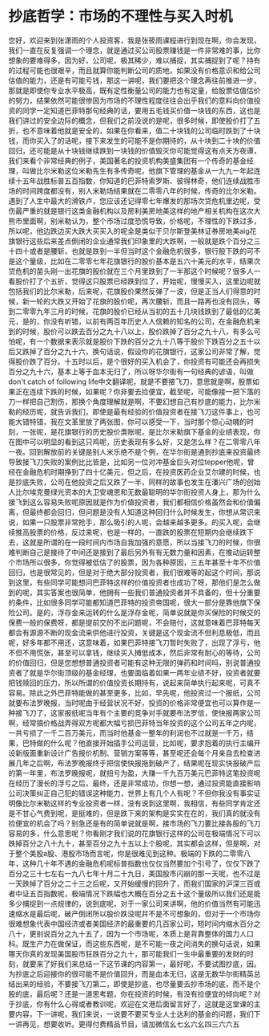 # 抄底哲学：市场的不理性与买入时机

您好，欢迎来到张潇雨的个人投资客，我是张筱雨课程进行到现在啊，你会发现，我们一直在反复强调一个理念，就是通过买公司股票赚钱是一件非常难的事，比你想象的要难得多，因为好，公司呢，极其稀少，难以捕捉，其实捕捉到了呢？持有的过程可能也很艰辛，而且就算你能判断公司的质地，如果没有价格意识和给公司估值的能力，还是有可能亏钱，那这一讲呢，我们要把这个理念再往前推进一步，那就是即使你专业水平极高，既有定性衡量公司的能力也有定量，给股票估值估价的努力，结果依然可能很惨因为市场的不理性程度往往会出乎我们的意料向价值投资的同学一定知道巴菲特那句经典的话，要用五毛钱买价值一块钱的东西，这也是我们讲过的安全边际的概念，但我们之前没说的是呢，很多时候，即使股价打了五折，也不意味着他就是安全的，如果在你看来，值二十块钱的公司临时跌到了十块钱，而你买入了的话呢，接下来发生的可能不是你期待的，从十块到二十块的价值回归，还可能是从十块钱继续跌到一块钱的价值毁灭你可能觉得这有点天方夜谭，我们来看个非常经典的例子，美国著名的投资机构美盛集团有一个传奇的基金经理，叫做比尔米勒这位米勒先生有多传奇呢，他旗下管理的基金从一九九一年起连续十五年战胜标普五百指数，你知道的巴菲特索罗斯、彼得林奇，他们连续战胜市场的时间跨度都没有，别人米勒场结果就在二零零八年的时候，传奇的比尔米勒。遇到了人生中最大的滑铁卢，您应该还记得零七年爆发的那场次贷危机里边呢，受伤最严重的就是银行这类金融机构以及房利美房地美这样的地产相关机构在这次大熊市里面啊，别米勒认为，整个市场过度恐慌导致，价格呢，不理性的下跌过多，所以呢，他边跌边买大跌大买买入的呢全是类似于贝尔斯登美林证券房地美aig花旗银行这些后来差点倒闭的企业通常我们印象里的大跌啊，一般就是跌个百分之三十四十或者是腰斩，也就是跌到一半但当时这个金融危机很多，银行股下跌的可不是这个量级，比如在二零零七年花旗银行的股价基本是五六十美元的水平，结果次贷危机的苗头刚一出花旗的股价就在三个月里跌到了一半那这个时候呢？很多人一看股价打了个五折，觉得这只股票已经跌到位了，开始呢，慢慢买入，这里边呢就包括我们的比尔米勒，后来呢，花旗股价果然反弹了一波，但是正当人们得意的时候，新一轮的大跌又开始了花旗的股价呢，再次腰斩，而且一路再也没有回头，等到二零零九年三月的时候，花旗的股价已经从当初的五十几块钱跌到了最低的亿美元，是的，你没有听错，以前有两百年历史人人信赖的知名的公司，在金融危机来到的时候，股价可以跌去百分之九十八以上，股价跌掉了百分之九十八，有多么可怕呢，有一个数据来表示就是股价下跌的百分之九十八等于股价下跌百分之五十以后又跌掉了百分之九十六，换句话说，假设你的花旗银行，这家公司非常了解，觉得股价跌了百分。十五时以后，是个很好的买入机会了，你投资有可能还会再损失百分之九十六，基本上等于血本无归了，所以呀华尔街有一句经典的谚语，叫做don't catch of following life中文翻译呢，就是不要接飞刀，意思就是啊，股票如果正在连续下跌的时候，如果呢？你非要去捡便宜，截至呢，可能像接一把下落的刀一样把自己割伤，那换个角度理解就是啊，不要幻想自己有抄底的能力，比尔米勒的经历呢，就告诉我们，即使是最有经验的价值投资者在接飞刀这件事上，也可能大错特错，我在文革里放了两张图，你可以感受一下，当时那个惊心动魄的时刻，一张呢，是花旗银行的历史股价类账呢，是比尔米勒旗下基金的业绩表现，你在图中可以明显的看到这只鸡呢，历史表现有多么好，又是怎么样？在二零零八年一夜。回到解放前的关键是别人米乐绝不是个例，在华尔街是通到抄底来投资最终导致接飞刀失败的案例比比皆是，比如另一位对冲基金巨头对位tepper他呢，曾经在金融危机时期挣到了四十亿美元，但之后，在投资医药企业艾尔建的时候，也是抄底失败，公司在他投资之后又跌了一半，同样的故事也发生在潘兴广场的创始人比尔埃克曼绿光资本的大卫安魂恩和无数最聪明的华尔街投资人身上，那为什么接飞到这么容易失败呢原因就是作为价值投资者，我们都相信价格虽然会和价值偏离，但最终都会回归，但问题是没有人知道这种回归什么时候发生，你想从常识来说，如果一只股票非常抢手，那么吸引的人呢，会越来越多更多。的买入呢，会继续推高股票的价格，反过来呢，也是一样的，一直跌的股票在短期内会继续跌下去，这就是所谓的在一段时间内市场自我加强的意愿，所以当接飞刀的时候，你很难判断自己是接待了中间还是接到了最后另外有有无数力量和因素，在推动运转整个市场所以很多，你觉得被低估了的股票，因为各种原因，三五年甚至十年不价值回归，也是很常见的，但是对于绝大部分投资者，我们很难等的起这个时间，那说到这里，有些同学可能想问巴菲特这样的价值投资者也成功了呀，那他们是怎么做到的呢，其实答案也很简单，他拥有一些我们普通投资者并不具备的，但十分重要的条件，比如很多同学可能都知道巴菲特的投资帝国呢，很大一部分是靠他旗下保险公司。是的，浮存金来运转的什么是浮存金呢，简单说就是你买保险的时候交的保费一般的保费呀，都是提前交的不出问题呢，不会赔付，这就意味着巴菲特每天都会有源源不断的现金流来供他进行投资，关键是这个现金流不但利息极低，而且呢，好多年都不用还，这意味着，如果巴菲特接飞刀暂时失败了，出现了浮亏，他不但不用慌张，甚至可以拿钱，继续买入摊低成本，然后非常有耐心的等待，公司的价值回归，但是您想想普通投资者可能有这种无限的弹药和时间吗，别说普通投资者了就是华尔街顶级的基金经理，也要面临着如果一两年业绩不好，投资者就要把钱赎回的压力，所以所谓的价值投资长期持有，说起来简单执行起来呢，可真不容易。除此之外巴菲特能做的甚至更多，比如，早先呢，他投资过一个报纸，公司就要布法罗晚报，当时呢由于经营状况不好，投资的价格非常便宜也可以算作是一种接飞刀了，这家报纸呢当年有个主要的竞争对手就要布法罗信，使快报两家公司啊，经常搞价格战弄得双方呢都大幅亏损巴菲特当年投资的这个公司五年之内呢，一共亏损了一千二百万美元，而当时他基金一整年的利润也不过就是一千万，结果，巴特做的什么呢？他直接开始插手公司运营，比如呢，要求抱着的执行主编开设新版面重新设计广告报价机制、营销方案等等，甚至呢还会每个月亲自去检查进展几年之后啊，布法罗晚报终于把信使快报拖到破产了，结果呢在现实快报破产后的第一年里，布法罗晚报呢，就扭亏为盈，大赚一千九百万美元巴菲特这笔投资呢在经历了漫长的浮亏之后，最终，还是非常成功，你想一想，通过投资能直接影响公司决策纠正自己犯的错误这种能力，世界上有几个人有呢？不但你我没有事实证明像比尔米勒这样的专业投资者一样，没有说到这里啊，我相信，有些同学肯定还是不甘心气费到呢，是挺难的，但是跌下来的架构是实实在在的，我们真的就没有捡便宜的机会了吗？别急还是有的简单说就是啊，接市场的飞刀要比接各股的飞刀容易的多，什么意思呢？你看刚才我们说的花旗银行这样的公司在极端情况下可以跌掉百分之八十九十，甚至百分之九十五以上个股呢，其实都会这样，但是啊，对于整个美股a股、港股市场而言呢，你是很难见到这种。极端的下跌的二零零八年，这种几十年不遇的金融危机呢标普指数也仅仅当然要加个引号了，仅仅下跌了百分之三十七左右一九八七年十月二十九日，美国股市闪崩的那一天呢，也不过是一天跌掉了百分之二十三之后呢，又开始缓慢的回升了，而我们国家的沪深三百或者中证五百指数呢，极端情况下跌幅也大概在百分之五十这个量级所以我们还是能多少捕捉到一点规律的，说到底呢，对于一家公司来讲啊，他的价值当然有可能迅速缩水是最后呢，破产倒闭所以股价跌没呢并不是不可想象的，但对于一个市场你很难想象代表中国经济或者美国经济的最重要的几百家公司，短时间内缩水百分之八十，更别说百分之九十五了，因为一个市场呢，本质上是背靠整体的国力人口科。既生产力在做保证，而这些东西呢，是不可能一夜之间消失的换句话说，如果哪天你真的发现美国股市狂跌百分之九十，那可能我们一生中最重要的发财的时刻，就要来了好我们来总结一下这节课的内容第一，最好呢，不要试图抄底，因。为抄底之后迎接你的很可能不是价值回升，而是血本无归，这是无数华尔街精英总结出来的经验，不要接飞刀第二，即使是抄底，也尽量要去抄市场的底，而不是个股的底，最后呢？还是一道思考题，你在投资的时候，有没有捡便宜的倾向呢？对于抄底，你有什么心得或者教训呢，欢迎在文港后面留言好了，这就是这堂课的主要内容，下一讲呢，我们来说，一说要不要买专业人士达利的基金的问题，我们下一讲再见，想要收听。更得付费精品节目，请加微信幺七幺六幺四三六六五